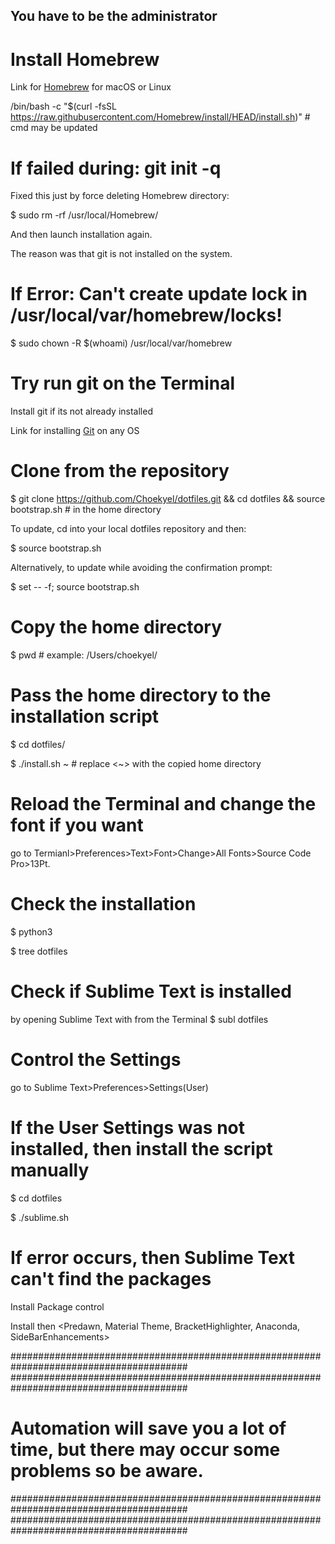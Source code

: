 ## You have to be the administrator
# Install Homebrew
Link for [Homebrew](https://brew.sh/index_de) for macOS or Linux

/bin/bash -c "$(curl -fsSL https://raw.githubusercontent.com/Homebrew/install/HEAD/install.sh)" # cmd may be updated
# If failed during: git init -q
Fixed this just by force deleting Homebrew directory:

$ sudo rm -rf /usr/local/Homebrew/

And then launch installation again.

The reason was that git is not installed on the system.

# If Error: Can't create update lock in /usr/local/var/homebrew/locks!
$ sudo chown -R $(whoami) /usr/local/var/homebrew

# Try run git on the Terminal
Install git if its not already installed

Link for installing [Git](https://www.linode.com/docs/guides/how-to-install-git-on-linux-mac-and-windows/) on any OS

# Clone from the repository
$ git clone https://github.com/Choekyel/dotfiles.git && cd dotfiles && source bootstrap.sh # in the home directory

To update, cd into your local dotfiles repository and then:

$ source bootstrap.sh

Alternatively, to update while avoiding the confirmation prompt:

$ set -- -f; source bootstrap.sh

# Copy the home directory
$ pwd # example: /Users/choekyel/

# Pass the home directory to the installation script
$ cd dotfiles/

$ ./install.sh ~ # replace <~> with the copied home directory

# Reload the Terminal and change the font if you want
go to Termianl>Preferences>Text>Font>Change>All Fonts>Source Code Pro>13Pt.

# Check the installation 
$ python3

$ tree dotfiles

# Check if Sublime Text is installed 
by opening Sublime Text with <subl> from the Terminal
$ subl dotfiles
# Control the Settings
go to Sublime Text>Preferences>Settings(User)
# If the User Settings was not installed, then install the script manually
$ cd dotfiles
  
$ ./sublime.sh

# If error occurs, then Sublime Text can't find the packages
Install Package control

Install then <Predawn, Material Theme, BracketHighlighter, Anaconda, SideBarEnhancements>

########################################################################################
########################################################################################
# Automation will save you a lot of time, but there may occur some problems so be aware.
########################################################################################
########################################################################################
